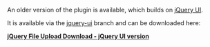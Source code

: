 An older version of the plugin is available, which builds on [jQuery UI](http://jqueryui.com/).

It is available via the [jquery-ui](https://github.com/blueimp/jQuery-File-Upload/tree/jquery-ui) branch and can be downloaded here:

**[jQuery File Upload Download - jQuery UI version](https://github.com/blueimp/jQuery-File-Upload/archives/jquery-ui)**